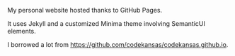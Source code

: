 My personal website hosted thanks to GitHub Pages.

It uses Jekyll and a customized Minima theme involving SemanticUI elements.

I borrowed a lot from https://github.com/codekansas/codekansas.github.io.
